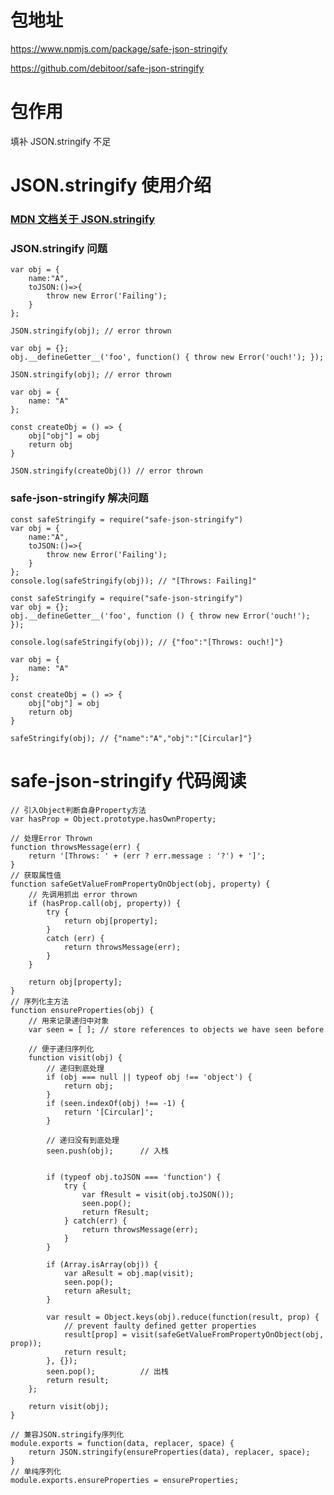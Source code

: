 # 包地址

https://www.npmjs.com/package/safe-json-stringify

https://github.com/debitoor/safe-json-stringify

# 包作用

填补 JSON.stringify 不足

# JSON.stringify 使用介绍

### [MDN 文档关于 JSON.stringify](https://developer.mozilla.org/en-US/docs/Web/JavaScript/Reference/Global_Objects/JSON/stringify#toJSON_behavior)

### JSON.stringify 问题

```
var obj = {
    name:"A",
    toJSON:()=>{
        throw new Error('Failing');
    }
};

JSON.stringify(obj); // error thrown
```

```
var obj = {};
obj.__defineGetter__('foo', function() { throw new Error('ouch!'); });

JSON.stringify(obj); // error thrown
```

```
var obj = {
    name: "A"
};

const createObj = () => {
    obj["obj"] = obj
    return obj
}

JSON.stringify(createObj()) // error thrown
```

### safe-json-stringify 解决问题

```
const safeStringify = require("safe-json-stringify")
var obj = {
    name:"A",
    toJSON:()=>{
        throw new Error('Failing');
    }
};
console.log(safeStringify(obj)); // "[Throws: Failing]"

```

```
const safeStringify = require("safe-json-stringify")
var obj = {};
obj.__defineGetter__('foo', function () { throw new Error('ouch!'); });

console.log(safeStringify(obj)); // {"foo":"[Throws: ouch!]"}
```

```
var obj = {
    name: "A"
};

const createObj = () => {
    obj["obj"] = obj
    return obj
}

safeStringify(obj); // {"name":"A","obj":"[Circular]"}
```

# safe-json-stringify 代码阅读

```
// 引入Object判断自身Property方法
var hasProp = Object.prototype.hasOwnProperty;

// 处理Error Thrown
function throwsMessage(err) {
	return '[Throws: ' + (err ? err.message : '?') + ']';
}
// 获取属性值
function safeGetValueFromPropertyOnObject(obj, property) {
    // 先调用抓出 error thrown
	if (hasProp.call(obj, property)) {
		try {
			return obj[property];
		}
		catch (err) {
			return throwsMessage(err);
		}
	}

	return obj[property];
}
// 序列化主方法
function ensureProperties(obj) {
    // 用来记录递归中对象
	var seen = [ ]; // store references to objects we have seen before

    // 便于递归序列化
	function visit(obj) {
        // 递归到底处理
		if (obj === null || typeof obj !== 'object') {
			return obj;
		}
		if (seen.indexOf(obj) !== -1) {
			return '[Circular]';
		}

		// 递归没有到底处理
		seen.push(obj);      // 入栈


		if (typeof obj.toJSON === 'function') {
			try {
				var fResult = visit(obj.toJSON());
				seen.pop();
				return fResult;
			} catch(err) {
				return throwsMessage(err);
			}
		}

		if (Array.isArray(obj)) {
			var aResult = obj.map(visit);
			seen.pop();
			return aResult;
		}

		var result = Object.keys(obj).reduce(function(result, prop) {
			// prevent faulty defined getter properties
			result[prop] = visit(safeGetValueFromPropertyOnObject(obj, prop));
			return result;
		}, {});
		seen.pop();          // 出栈
		return result;
	};

	return visit(obj);
}

// 兼容JSON.stringify序列化
module.exports = function(data, replacer, space) {
	return JSON.stringify(ensureProperties(data), replacer, space);
}
// 单纯序列化
module.exports.ensureProperties = ensureProperties;

```
